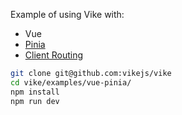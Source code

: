 Example of using Vike with:
 - Vue
 - [Pinia](https://pinia.vuejs.org/)
 - [Client Routing](https://vike.dev/client-routing)

```bash
git clone git@github.com:vikejs/vike
cd vike/examples/vue-pinia/
npm install
npm run dev
```
